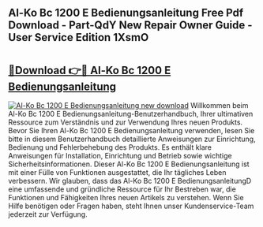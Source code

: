 ## Al-Ko Bc 1200 E Bedienungsanleitung Free Pdf Download - Part-QdY New Repair Owner Guide - User Service Edition 1XsmO

# <h2><a href="http://df0r5k.blite.top/?on=Al-Ko+Bc+1200+E+Bedienungsanleitung">🔗Download 👉🔴 Al-Ko Bc 1200 E Bedienungsanleitung</a></h2>

[![Al-Ko Bc 1200 E Bedienungsanleitung new download](https://i.imgur.com/lujVjoI.png)](http://df0r5k.blite.top/?on=Al-Ko+Bc+1200+E+Bedienungsanleitung)
Willkommen beim Al-Ko Bc 1200 E Bedienungsanleitung-Benutzerhandbuch, Ihrer ultimativen Ressource zum Verständnis und zur Verwendung Ihres neuen Produkts. Bevor Sie Ihren Al-Ko Bc 1200 E Bedienungsanleitung verwenden, lesen Sie bitte in diesem Benutzerhandbuch detaillierte Anweisungen zur Einrichtung, Bedienung und Fehlerbehebung des Produkts. Es enthält klare Anweisungen für Installation, Einrichtung und Betrieb sowie wichtige Sicherheitsinformationen. Dieser Al-Ko Bc 1200 E Bedienungsanleitung ist mit einer Fülle von Funktionen ausgestattet, die Ihr tägliches Leben verbessern. Wir glauben, dass das Al-Ko Bc 1200 E BedienungsanleitungD eine umfassende und gründliche Ressource für Ihr Bestreben war, die Funktionen und Fähigkeiten Ihres neuen Artikels zu verstehen. Wenn Sie Hilfe benötigen oder Fragen haben, steht Ihnen unser Kundenservice-Team jederzeit zur Verfügung.
